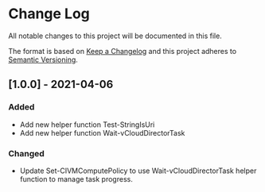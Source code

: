 # Change Log

All notable changes to this project will be documented in this file.

The format is based on [Keep a Changelog](http://keepachangelog.com/)
and this project adheres to [Semantic Versioning](http://semver.org/).

## [1.0.0] - 2021-04-06

### Added

- Add new helper function Test-StringIsUri
- Add new helper function Wait-vCloudDirectorTask

### Changed

- Update Set-CIVMComputePolicy to use Wait-vCloudDirectorTask helper function to manage task progress.
